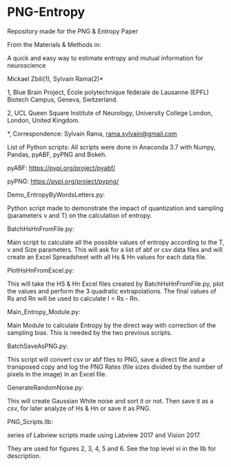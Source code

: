# PNG-Entropy
Repository made for the PNG &amp; Entropy Paper

From the Materials & Methods in:
    
A quick and easy way to estimate entropy and mutual information for neuroscience

Mickael Zbili(1), Sylvain Rama(2)*

1, Blue Brain Project, École polytechnique fédérale de Lausanne (EPFL) Biotech Campus, Geneva, Switzerland.

2, UCL Queen Square Institute of Neurology, University College London, London, United Kingdom.

*, Correspondence: Sylvain Rama, rama.sylvain@gmail.com


List of Python scripts:
All scripts were done in Anaconda 3.7 with Numpy, Pandas, pyABF, pyPNG and Bokeh.

pyABF: https://pypi.org/project/pyabf/

pyPNG: https://pypi.org/project/pypng/

Demo_EntropyByWordsLetters.py: 

Python script made to demonstrate the impact of quantization and sampling (parameters v and T) on the calculation of entropy.

BatchHsHnFromFile.py:

Main script to calculate all the possible values of entropy according to the T, v and Size parameters.
This will ask for a list of abf or csv data files and will create an Excel Spreadsheet with all Hs & Hn values for each data file.

PlotHsHnFromExcel.py:

This will take the HS & Hn Excel files created by BatchHsHnFromFile.py, plot the values and perform the 3 quadratic extrapolations.
The final values of Rs and Rn will be used to calculate I = Rs - Rn.

Main_Entropy_Module.py:

Main Module to calculate Entropy by the direct way with correction of the sampling bias. This is needed by the two previous scripts.

BatchSaveAsPNG.py:

This script will convert csv or abf files to PNG, save a direct file and a transposed copy and log the PNG Rates (file sizes divided by the number of pixels in the image) in an Excel file.

GenerateRandomNoise.py:

This will create Gaussian White noise and sort it or not. Then save it as a csv, for later analyze of Hs & Hn or save it as PNG.

PNG_Scripts.llb: 

series of Labview scripts made using Labview 2017 and Vision 2017.

They are used for figures 2, 3, 4, 5 and 6. See the top level vi in the llb for description.
